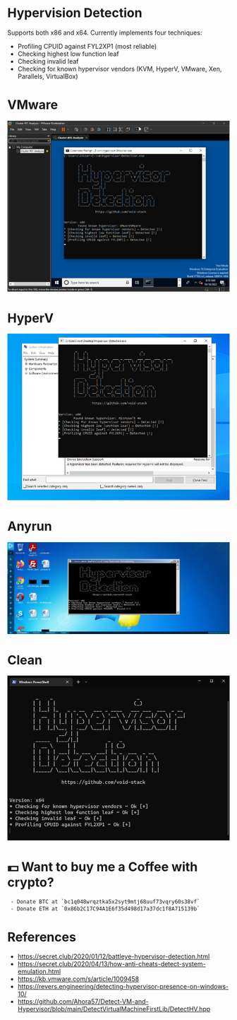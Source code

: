 # Hypervision Detection

Supports both x86 and x64. Currently implements four techniques:
- Profiling CPUID against FYL2XP1 (most reliable)
- Checking highest low function leaf
- Checking invalid leaf
- Checking for known hypervisor vendors (KVM, HyperV, VMware, Xen, Parallels, VirtualBox)

# VMware
<img src="Screenshots/vmware.png">

</br>

# HyperV
<img src="Screenshots/hyperv.png">

</br>

# Anyrun
<img src="Screenshots/anyrun.png">

</br>

# Clean
<img src="Screenshots/clean.png">


# 💵 Want to buy me a Coffee with crypto?
     - Donate BTC at `bc1q048wrqztka5x2syt9mtj68uuf73vqry60s38vf`
     - Donate ETH at `0x86b2C17C94A1E6f35d498d17a37dc1f8A715139b`

# References
* https://secret.club/2020/01/12/battleye-hypervisor-detection.html
* https://secret.club/2020/04/13/how-anti-cheats-detect-system-emulation.html
* https://kb.vmware.com/s/article/1009458
* https://revers.engineering/detecting-hypervisor-presence-on-windows-10/
* https://github.com/Ahora57/Detect-VM-and-Hypervisor/blob/main/DetectVirtualMachineFirstLib/DetectHV.hpp
